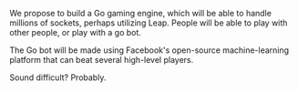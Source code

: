 We propose to build a Go gaming engine, which will be able to handle millions of sockets, perhaps utilizing Leap. People will be able to play with other people, or play with a go bot.

The Go bot will be made using Facebook's open-source machine-learning platform that can beat several high-level players.

Sound difficult? Probably.
